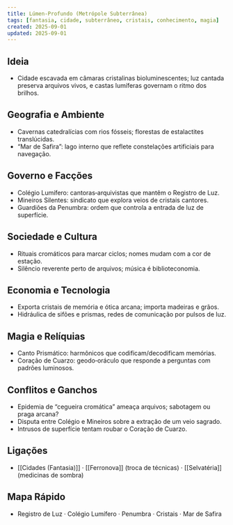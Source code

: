 ```yaml
---
title: Lúmen-Profundo (Metrópole Subterrânea)
tags: [fantasia, cidade, subterrâneo, cristais, conhecimento, magia]
created: 2025-09-01
updated: 2025-09-01
---
```


## Ideia
- Cidade escavada em câmaras cristalinas bioluminescentes; luz cantada preserva arquivos vivos, e castas lumíferas governam o ritmo dos brilhos.

## Geografia e Ambiente
- Cavernas catedralícias com rios fósseis; florestas de estalactites translúcidas.
- “Mar de Safira”: lago interno que reflete constelações artificiais para navegação.

## Governo e Facções
- Colégio Lumífero: cantoras‑arquivistas que mantêm o Registro de Luz.
- Mineiros Silentes: sindicato que explora veios de cristais cantores.
- Guardiões da Penumbra: ordem que controla a entrada de luz de superfície.

## Sociedade e Cultura
- Rituais cromáticos para marcar ciclos; nomes mudam com a cor de estação.
- Silêncio reverente perto de arquivos; música é biblioteconomia.

## Economia e Tecnologia
- Exporta cristais de memória e ótica arcana; importa madeiras e grãos.
- Hidráulica de sifões e prismas, redes de comunicação por pulsos de luz.

## Magia e Relíquias
- Canto Prismático: harmônicos que codificam/decodificam memórias.
- Coração de Cuarzo: geodo‑oráculo que responde a perguntas com padrões luminosos.

## Conflitos e Ganchos
- Epidemia de “cegueira cromática” ameaça arquivos; sabotagem ou praga arcana?
- Disputa entre Colégio e Mineiros sobre a extração de um veio sagrado.
- Intrusos de superfície tentam roubar o Coração de Cuarzo.

## Ligações
- [[Cidades (Fantasia)]] · [[Ferronova]] (troca de técnicas) · [[Selvatéria]] (medicinas de sombra)

## Mapa Rápido
- Registro de Luz · Colégio Lumífero · Penumbra · Cristais · Mar de Safira

